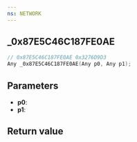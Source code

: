 ```yaml
---
ns: NETWORK
---
```

## _0x87E5C46C187FE0AE

```c
// 0x87E5C46C187FE0AE 0x3276D9D3
Any _0x87E5C46C187FE0AE(Any p0, Any p1);
```


## Parameters
* **p0**: 
* **p1**: 

## Return value
